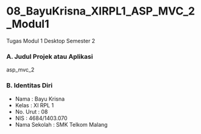 # 08_BayuKrisna_XIRPL1_ASP_MVC_2_Modul1
Tugas Modul 1 Desktop Semester 2

### A. Judul Projek atau Aplikasi
asp_mvc_2

### B. Identitas Diri
- Nama          : Bayu Krisna
- Kelas         : XI RPL 1
- No. Urut      : 08
- NIS           : 4684/1403.070
- Nama Sekolah  : SMK Telkom Malang
